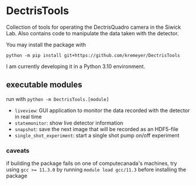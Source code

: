 # DectrisTools
Collection of tools for operating the DectrisQuadro camera in the Siwick Lab. Also contains code to manipulate the data taken with the detector.

You may install the package with
```
python -m pip install git+https://github.com/kremeyer/DectrisTools
```
I am currently developing it in a Python 3.10 environment.

## executable modules
run with `python -m DectrisTools.[module]`

* `liveview`: GUI application to monitor the data recorded with the detector in real time
* `statemonitor`: show live detector information
* `snapshot`: save the next image that will be recorded as an HDF5-file
* `single_shot_experiment`: start a single shot pump on/off experiment

### caveats

if building the package fails on one of computecanada's machines, try using `gcc >= 11.3.0` by running `module load gcc/11.3` before installing the package